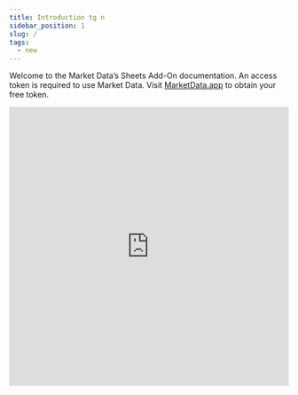 ```yaml
---
title: Introduction tg n
sidebar_position: 1
slug: /
tags:
  - new
---
```


Welcome to the Market Data’s Sheets Add-On documentation. An access token is required to use Market Data. Visit [MarketData.app](https://www.marketdata.app/) to obtain your free token.

<iframe width="100%" height="503" src="https://www.youtube.com/embed/D_NpqYGdtDg" title="Get Started With Market Data In Google Sheets: Get Real-Time Stock & Options Prices For Your Sheets" frameborder="0" allow="accelerometer; autoplay; clipboard-write; encrypted-media; gyroscope; picture-in-picture" allowfullscreen>
</iframe>

